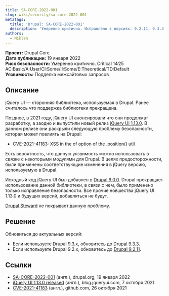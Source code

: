 ```yaml
---
title: SA-CORE-2022-001
slug: wiki/security/sa-core-2022-001
metatags:
  title: 'Drupal: SA-CORE-2022-001'
  description: 'Умеренно критично. Исправлено в версиях: 9.2.11, 9.3.3.'
authors:
  - Niklan
---
```


**Проект:** Drupal Core\
**Дата публикации:** 19 января 2022\
**Риск безопасности:** Умеренно критично. Critical 14∕25 AC:Basic/A:User/CI:Some/II:Some/E:Theoretical/TD:Default\
**Уязвимость:** Подделка межсайтовых запросов

## Описание

jQuery UI — сторонняя библиотека, используемая в Drupal. Ранее считалось что поддержка библиотеки прекращена.

Позднее, в 2021 году, jQuery UI анонсировали что они продолжат разработку, а заодно и выпустили новый релиз [jQuery UI 1.13.0](https://blog.jqueryui.com/2021/10/jquery-ui-1-13-0-released/). В данном релизе они раскрыли следующую проблему безопасности, которая может повлиять на Drupal:

- [CVE-2021-41183](https://github.com/jquery/jquery-ui/security/advisories/GHSA-j7qv-pgf6-hvh4): XSS in the of option of the .position() util

Есть вероятность, что данную уязвимость можно использовать в связке с некоторыми модулями для Drupal. В целях предосторожности, были применены соответствующие изменения в jQuery версию, используемую в Drupal.

<Aside>

Исходный код jQuery UI был добавлен в [Drupal 9.0.0](../../../releases/9/9.0.x/9.0.0/index.md). Drupal прекращает использование данной библиотеки, в связи с чем, было применено только исправление безопасности. Все прочие новшества jQuery UI 1.13.0 и будущих версий, добавляться не будут.

</Aside>

[Drupal Steward](https://www.drupal.org/steward) не покрывает данную проблему.

## Решение

Обновиться до актуальных версий:

- Если используете Drupal 9.3.x, обновитесь до [Drupal 9.3.3](../../../releases/9/9.3.x/9.3.3/index.md).
- Если используете Drupal 9.2.x, обновитесь до [Drupal 9.2.11](../../../releases/9/9.2.x/9.2.11/index.md).

## Ссылки

- [SA-CORE-2022-001](https://www.drupal.org/sa-core-2022-001) (англ.), drupal.org, 19 января 2022
- [jQuery UI 1.13.0 released](https://blog.jqueryui.com/2021/10/jquery-ui-1-13-0-released/) (англ.), blog.jqueryui.com, 7 октября 2021
- [CVE-2021-41183](https://github.com/jquery/jquery-ui/security/advisories/GHSA-j7qv-pgf6-hvh4) (англ.), github.com, 26 октября 2021